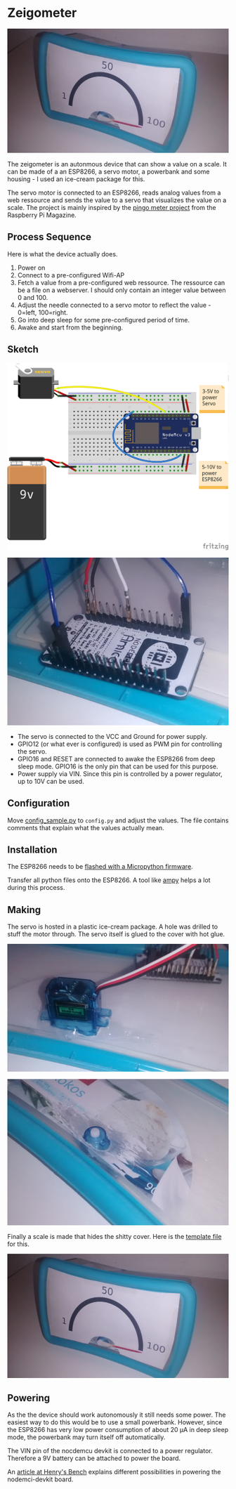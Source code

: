 Zeigometer
==========

![zeigometer](doc/zeigometer.jpg)

The zeigometer is an autonmous device that can show a value on a
scale. It can be made of a an ESP8266, a servo motor, a powerbank and
some housing - I used an ice-cream package for this.

The servo motor is connected to an ESP8266, reads analog values from a
web ressource and  sends the value to a servo that visualizes the value
on a scale. The project is mainly inspired by the
[pingo meter project](https://www.raspberrypi.org/magpi/pingometer/)
from the Raspberry Pi Magazine.

Process Sequence
----------------

Here is what the device actually does.

1. Power on
2. Connect to a pre-configured Wifi-AP
3. Fetch a value from a pre-configured web ressource. The ressource
   can be a file on a webserver. I should only contain an integer
   value between 0 and 100.
4. Adjust the needle connected to a servo motor to reflect the value -
   0=left, 100=right.
5. Go into deep sleep for some pre-configured period of time.
6. Awake and start from the beginning.

Sketch
------

![sketch](doc/sketch_breadboard.png)

![esp connected](doc/esp_connected.jpg)

- The servo is connected to the VCC and Ground for power supply.
- GPIO12 (or what ever is configured) is used as PWM pin for
  controlling the servo.
- GPIO16 and RESET are connected to awake the ESP8266 from deep sleep
  mode. GPIO16 is the only pin that can be used for this purpose.
- Power supply via VIN. Since this pin is controlled by a power
  regulator, up to 10V can be used.

Configuration
-------------

Move [config_sample.py](config_sample.py) to `config.py` and adjust
the values. The file contains comments that explain what the values
actually mean.

Installation
------------

The ESP8266 needs to be
[flashed with a Micropython firmware](http://docs.micropython.org/en/latest/esp8266/esp8266/tutorial/intro.html#deploying-the-firmware).

Transfer all python files onto the ESP8266. A tool
like [ampy](https://github.com/adafruit/ampy) helps a lot during this
process.


Making
------

The servo is hosted in a plastic ice-cream package. A hole was
drilled to stuff the motor through. The servo itself is glued to the
cover with hot glue.

![servo glued](doc/servo_glued.jpg)

![servo on front hole](doc/servor_front_hole.jpg)

Finally a scale is made that hides the shitty cover. Here is
the [template file](doc/scale_template.svg) for this.

![zeigometer](doc/zeigometer.jpg)

Powering
--------

As the the device should work autonomously it still needs some
power. The easiest way to do this would be to use a small
powerbank. However, since the ESP8266 has very low power consumption
of about 20 µA in deep sleep mode, the powerbank may turn itself off
automatically.

The VIN pin of the nocdemcu devkit is connected to a power
regulator. Therefore a 9V battery can be attached to power the board.

An
[article at Henry's Bench](http://henrysbench.capnfatz.com/henrys-bench/arduino-projects-tips-and-more/powering-the-esp-12e-nodemcu-development-board/) 
explains different possibilities in powering the nodemci-devkit board.
